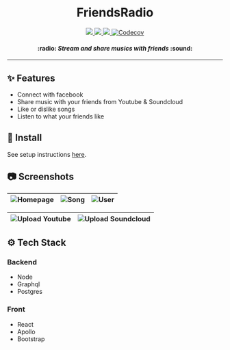 <h1 align="center">FriendsRadio</h1>
<p align="Center">
  <a href="https://heroku.com/deploy?template=https://github.com/xouabita/friends-radio">
    <img src="https://img.shields.io/badge/deploy-heroku-7056BF.svg" />
  </a>
  <a href="https://travis-ci.org/xouabita/friends-radio">
    <img src="https://travis-ci.org/xouabita/friends-radio.svg?branch=master" />
  </a>
  <a href="https://codeclimate.com/github/xouabita/friends-radio">
    <img src="https://codeclimate.com/github/xouabita/friends-radio/badges/gpa.svg" />
  </a>
  <a href="https://codecov.io/gh/xouabita/friends-radio">
    <img src="https://codecov.io/gh/xouabita/friends-radio/branch/master/graph/badge.svg" alt="Codecov" />
  </a>
</p>

<h4 align="center">:radio: <i>Stream and share musics with friends</i> :sound:</h4>

---

:sparkles: Features
-------------------

- Connect with facebook
- Share music with your friends from Youtube & Soundcloud
- Like or dislike songs
- Listen to what your friends like


:wrench: Install
----------------

See setup instructions [here](https://github.com/xouabita/friends-radio/blob/master/INSTALL.md).

:camera: Screenshots
--------------------

|![Homepage](https://github.com/xouabita/friends-radio/blob/master/readme-images/home.png) | ![Song](https://github.com/xouabita/friends-radio/blob/master/readme-images/song.png) | ![User](https://github.com/xouabita/friends-radio/blob/master/readme-images/user.png) |
|--|--|--|

|![Upload Youtube](https://i.imgur.com/nTK3Tnf.gif)|![Upload Soundcloud](https://i.imgur.com/6PdXemN.gif)|
|--|--|

:gear: Tech Stack
----------

### Backend

- Node
- Graphql
- Postgres

### Front

- React
- Apollo
- Bootstrap
